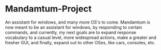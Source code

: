 # Mandamtum-Project
An assistant for windows, and many more OS's to come. Mandamtum is now meant to be an assistant for windows, 
by responding to certain commands, and currently, my next goals are to expand response vocabulary to a casual level, 
more widespread actions, make a greater and fresher GUI, and finally, expand out to other OSes, like cars, consoles, etc. 

